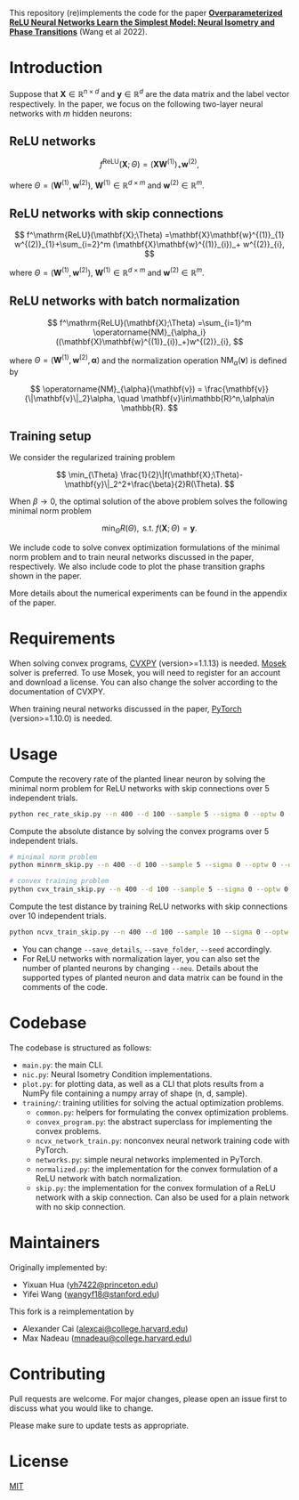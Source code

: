 This repository (re)implements the code for the paper [**Overparameterized ReLU Neural Networks Learn the Simplest Model: Neural Isometry and Phase Transitions**](https://arxiv.org/abs/2209.15265) (Wang et al 2022).

# Introduction

Suppose that $\mathbf{X}\in \mathbb{R}^{n\times d}$ and $\mathbf{y}\in \mathbb{R}^d$ are the data matrix and the label vector respectively. In the paper, we focus on the following two-layer neural networks with $m$ hidden neurons:

## ReLU networks

  
$$
f^\mathrm{ReLU}(\mathbf{X};\Theta) = (\mathbf{X}{\mathbf{W}}^{(1)})_+ \mathbf{w}^{(2)},
$$

where $\Theta = (\mathbf{W}^{(1)},\mathbf{w}^{(2)})$, $\mathbf{W}^{(1)} \in \mathbb{R}^{d\times m}$ and $\mathbf{w}^{(2)} \in \mathbb{R}^{m}$.

## ReLU networks with skip connections

  
$$
f^\mathrm{ReLU}(\mathbf{X};\Theta) =\mathbf{X}\mathbf{w}^{(1)}_{1} w^{(2)}_{1}+\sum_{i=2}^m (\mathbf{X}\mathbf{w}^{(1)}_{i})_+ w^{(2)}_{i},
$$

where $\Theta = (\mathbf{W}^{(1)},\mathbf{w}^{(2)})$, $\mathbf{W}^{(1)}\in \mathbb{R}^{d\times m}$ and $\mathbf{w}^{(2)}\in \mathbb{R}^{m}$.

## ReLU networks with batch normalization

$$
f^\mathrm{ReLU}(\mathbf{X};\Theta) =\sum_{i=1}^m \operatorname{NM}_{\alpha_i}((\mathbf{X}\mathbf{w}^{(1)}_{i})_+)w^{(2)}_{i},
$$

where $\Theta = (\mathbf{W}^{(1)},\mathbf{w}^{(2)},\mathbf{\alpha})$ and the normalization operation $\operatorname{NM}_\alpha(\mathbf{v})$ is defined by

$$
\operatorname{NM}_{\alpha}(\mathbf{v}) = \frac{\mathbf{v}}{\|\mathbf{v}\|_2}\alpha, \quad \mathbf{v}\in\mathbb{R}^n,\alpha\in \mathbb{R}.
$$

## Training setup

We consider the regularized training problem 

$$
\min_{\Theta} \frac{1}{2}\|f(\mathbf{X};\Theta)-\mathbf{y}\|_2^2+\frac{\beta}{2}R(\Theta).
$$

When $\beta\to 0$, the optimal solution of the above problem solves the following minimal norm problem

$$
    \min_{\Theta} R(\Theta), \text{ s.t. } f(\mathbf{X};\Theta)=\mathbf{y}.
$$

We include code to solve convex optimization formulations of the minimal norm problem and to train neural networks discussed in the paper, respectively. We also include code to plot the phase transition graphs shown in the paper. 

More details about the numerical experiments can be found in the appendix of the paper.

# Requirements

When solving convex programs, [CVXPY](https://www.cvxpy.org/install/index.html) (version>=1.1.13) is needed. [Mosek](https://www.mosek.com/downloads/) solver is preferred. To use Mosek, you will need to register for an account and download a license. You can also change the solver according to the documentation of CVXPY.

When training neural networks discussed in the paper, [PyTorch](https://pytorch.org/get-started/locally/) (version>=1.10.0) is needed.

# Usage

Compute the recovery rate of the planted linear neuron by solving the minimal norm problem for ReLU networks with skip connections over 5 independent trials. 
```bash
python rec_rate_skip.py --n 400 --d 100 --sample 5 --sigma 0 --optw 0 --optx 0
```

Compute the absolute distance by solving the convex programs over 5 independent trials. 
```bash
# minimal norm problem
python minnrm_skip.py --n 400 --d 100 --sample 5 --sigma 0 --optw 0 --optx 0

# convex training problem
python cvx_train_skip.py --n 400 --d 100 --sample 5 --sigma 0 --optw 0 --optx 0
```

Compute the test distance by training ReLU networks with skip connections over 10 independent trials. 
```bash
python ncvx_train_skip.py --n 400 --d 100 --sample 10 --sigma 0 --optw 0 --optx 0
```

- You can change `--save_details`, `--save_folder`, `--seed` accordingly. 
- For ReLU networks with normalization layer, you can also set the number of planted neurons by changing `--neu`. Details about the supported types of planted neuron and data matrix can be found in the comments of the code.

# Codebase

The codebase is structured as follows:

- `main.py`: the main CLI.
- `nic.py`: Neural Isometry Condition implementations.
- `plot.py`: for plotting data, as well as a CLI that plots results from a NumPy file containing a numpy array of shape (n, d, sample).
- `training/`: training utilities for solving the actual optimization problems.
    - `common.py`: helpers for formulating the convex optimization problems.
    - `convex_program.py`: the abstract superclass for implementing the convex problems.
    - `ncvx_network_train.py`: nonconvex neural network training code with PyTorch.
    - `networks.py`: simple neural networks implemented in PyTorch.
    - `normalized.py`: the implementation for the convex formulation of a ReLU network with batch normalization.
    - `skip.py`: the implementation for the convex formulation of a ReLU network with a skip connection. Can also be used for a plain network with no skip connection.

# Maintainers

Originally implemented by:

- Yixuan Hua (yh7422@princeton.edu)
- Yifei Wang (wangyf18@stanford.edu)

This fork is a reimplementation by

- Alexander Cai (alexcai@college.harvard.edu)
- Max Nadeau (mnadeau@college.harvard.edu)

# Contributing

Pull requests are welcome. For major changes, please open an issue first to discuss what you would like to change.

Please make sure to update tests as appropriate.

# License

[MIT](https://choosealicense.com/licenses/mit/)

